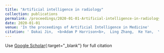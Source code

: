 ```yaml
---
title: "Artificial intelligence in radiology"
collection: publications
permalink: /proceedings/2020-01-01-Artificial-intelligence-in-radiology
date: 2020-01-01
venue: 'In the proceedings of Artificial Intelligence in Medicine'
citation: ' Dakai Jin,  <b>Adam P Harrison<b>,  Ling Zhang,  Ke Yan,  Yirui Wang,  Jinzheng Cai,  Shun Miao,  Le Lu, &quot;Artificial intelligence in radiology.&quot; In the proceedings of Artificial Intelligence in Medicine, 2020.'
---
```

Use [Google Scholar](https://scholar.google.com/scholar?q=Artificial+intelligence+in+radiology){:target="_blank"} for full citation